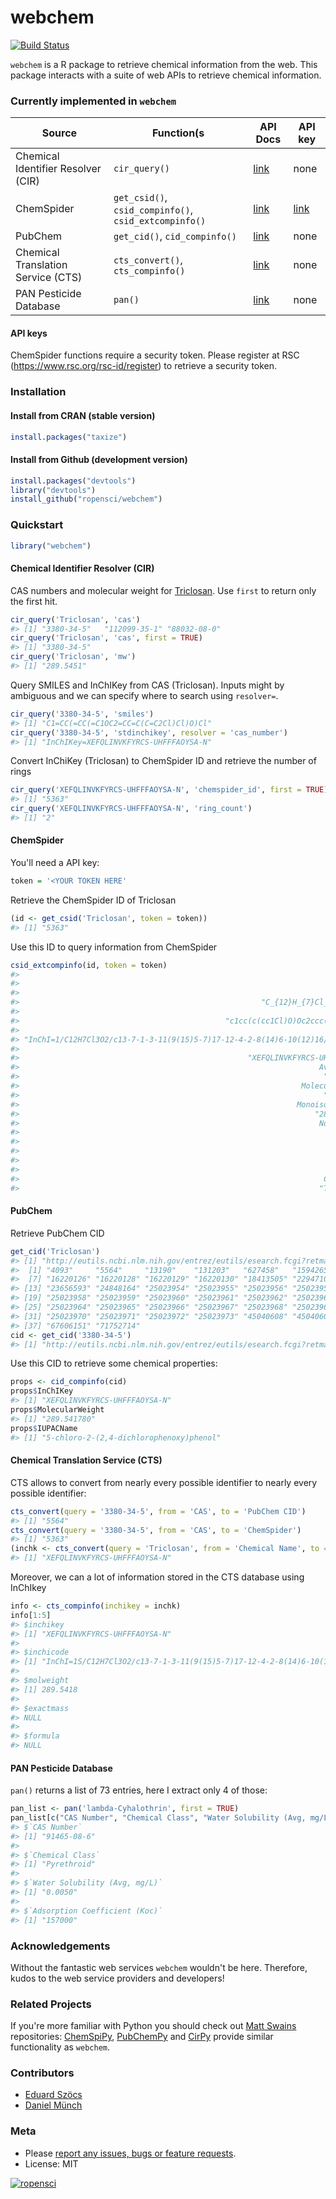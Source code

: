 webchem
=============



[![Build Status](https://travis-ci.org/ropensci/webchem.png)](https://travis-ci.org/ropensci/webchem)

`webchem` is a R package to retrieve chemical information from  the web. 
This package interacts with a suite of web APIs to retrieve chemical information.


### Currently implemented in `webchem`

Source | Function(s | API Docs | API key
------ | --------- | -------- | --------
Chemical Identifier Resolver (CIR) | `cir_query()` | [link](http://cactus.nci.nih.gov/chemical/structure_documentation) | none
ChemSpider | `get_csid()`, `csid_compinfo()`, `csid_extcompinfo()` | [link](http://www.chemspider.com/AboutServices.aspx?) | [link](https://www.rsc.org/rsc-id/register )
PubChem | `get_cid()`, `cid_compinfo()` | [link](https://pubchem.ncbi.nlm.nih.gov/) | none
Chemical Translation Service (CTS) | `cts_convert()`, `cts_compinfo()` | [link](http://cts.fiehnlab.ucdavis.edu/) | none
PAN Pesticide Database | `pan()` | [link](http://www.pesticideinfo.org/) | none

#### API keys
ChemSpider functions require a security token. 
Please register at RSC (https://www.rsc.org/rsc-id/register) to retrieve a security token.

### Installation
#### Install from CRAN (stable version)

```r
install.packages("taxize")
```


#### Install from Github (development version)

```r
install.packages("devtools")
library("devtools")
install_github("ropensci/webchem")
```

### Quickstart


```r
library("webchem")
```

#### Chemical Identifier Resolver (CIR)

CAS numbers and molecular weight for [Triclosan](http://en.wikipedia.org/wiki/Triclosan).
Use `first` to return only the first hit.

```r
cir_query('Triclosan', 'cas')
#> [1] "3380-34-5"   "112099-35-1" "88032-08-0"
cir_query('Triclosan', 'cas', first = TRUE)
#> [1] "3380-34-5"
cir_query('Triclosan', 'mw')
#> [1] "289.5451"
```

Query SMILES and InChIKey from CAS (Triclosan).
Inputs might by ambiguous and we can specify where to search using `resolver=`.

```r
cir_query('3380-34-5', 'smiles')
#> [1] "C1=CC(=CC(=C1OC2=CC=C(C=C2Cl)Cl)O)Cl"
cir_query('3380-34-5', 'stdinchikey', resolver = 'cas_number')
#> [1] "InChIKey=XEFQLINVKFYRCS-UHFFFAOYSA-N"
```

Convert InChiKey (Triclosan) to ChemSpider ID and retrieve the number of rings

```r
cir_query('XEFQLINVKFYRCS-UHFFFAOYSA-N', 'chemspider_id', first = TRUE)
#> [1] "5363"
cir_query('XEFQLINVKFYRCS-UHFFFAOYSA-N', 'ring_count')
#> [1] "2"
```


#### ChemSpider


You'll need a API key:

```r
token = '<YOUR TOKEN HERE'
```

Retrieve the ChemSpider ID of Triclosan

```r
(id <- get_csid('Triclosan', token = token))
#> [1] "5363"
```

Use this ID to query information from ChemSpider

```r
csid_extcompinfo(id, token = token)
#>                                                                          CSID 
#>                                                                        "5363" 
#>                                                                            MF 
#>                                                      "C_{12}H_{7}Cl_{3}O_{2}" 
#>                                                                        SMILES 
#>                                              "c1cc(c(cc1Cl)O)Oc2ccc(cc2Cl)Cl" 
#>                                                                         InChI 
#> "InChI=1/C12H7Cl3O2/c13-7-1-3-11(9(15)5-7)17-12-4-2-8(14)6-10(12)16/h1-6,16H" 
#>                                                                      InChIKey 
#>                                                   "XEFQLINVKFYRCS-UHFFFAOYAS" 
#>                                                                   AverageMass 
#>                                                                    "289.5418" 
#>                                                               MolecularWeight 
#>                                                                    "289.5418" 
#>                                                              MonoisotopicMass 
#>                                                                  "287.951172" 
#>                                                                   NominalMass 
#>                                                                         "288" 
#>                                                                         ALogP 
#>                                                                        "5.53" 
#>                                                                         XLogP 
#>                                                                           "5" 
#>                                                                    CommonName 
#>                                                                   "Triclosan"
```


#### PubChem

Retrieve PubChem CID

```r
get_cid('Triclosan')
#> [1] "http://eutils.ncbi.nlm.nih.gov/entrez/eutils/esearch.fcgi?retmax=100000&db=pccompound&term=Triclosan"
#>  [1] "4093"     "5564"     "13190"    "131203"   "627458"   "15942656"
#>  [7] "16220126" "16220128" "16220129" "16220130" "18413505" "22947105"
#> [13] "23656593" "24848164" "25023954" "25023955" "25023956" "25023957"
#> [19] "25023958" "25023959" "25023960" "25023961" "25023962" "25023963"
#> [25] "25023964" "25023965" "25023966" "25023967" "25023968" "25023969"
#> [31] "25023970" "25023971" "25023972" "25023973" "45040608" "45040609"
#> [37] "67606151" "71752714"
cid <- get_cid('3380-34-5')
#> [1] "http://eutils.ncbi.nlm.nih.gov/entrez/eutils/esearch.fcgi?retmax=100000&db=pccompound&term=3380-34-5"
```

Use this CID to retrieve some chemical properties:

```r
props <- cid_compinfo(cid)
props$InChIKey
#> [1] "XEFQLINVKFYRCS-UHFFFAOYSA-N"
props$MolecularWeight
#> [1] "289.541780"
props$IUPACName
#> [1] "5-chloro-2-(2,4-dichlorophenoxy)phenol"
```


#### Chemical Translation Service (CTS)

CTS allows to convert from nearly every possible identifier to nearly every possible identifier:

```r
cts_convert(query = '3380-34-5', from = 'CAS', to = 'PubChem CID')
#> [1] "5564"
cts_convert(query = '3380-34-5', from = 'CAS', to = 'ChemSpider')
#> [1] "5363"
(inchk <- cts_convert(query = 'Triclosan', from = 'Chemical Name', to = 'inchikey'))
#> [1] "XEFQLINVKFYRCS-UHFFFAOYSA-N"
```

Moreover, we can a lot of information stored in the CTS database using InChIkey

```r
info <- cts_compinfo(inchikey = inchk)
info[1:5]
#> $inchikey
#> [1] "XEFQLINVKFYRCS-UHFFFAOYSA-N"
#> 
#> $inchicode
#> [1] "InChI=1S/C12H7Cl3O2/c13-7-1-3-11(9(15)5-7)17-12-4-2-8(14)6-10(12)16/h1-6,16H"
#> 
#> $molweight
#> [1] 289.5418
#> 
#> $exactmass
#> NULL
#> 
#> $formula
#> NULL
```



#### PAN Pesticide Database
`pan()` returns a list of 73 entries, here I extract only 4 of those:

```r
pan_list <- pan('lambda-Cyhalothrin', first = TRUE)
pan_list[c("CAS Number", "Chemical Class", "Water Solubility (Avg, mg/L)", "Adsorption Coefficient (Koc)" )]
#> $`CAS Number`
#> [1] "91465-08-6"
#> 
#> $`Chemical Class`
#> [1] "Pyrethroid"
#> 
#> $`Water Solubility (Avg, mg/L)`
#> [1] "0.0050"
#> 
#> $`Adsorption Coefficient (Koc)`
#> [1] "157000"
```



### Acknowledgements
Without the fantastic web services `webchem` wouldn't be here.
Therefore, kudos to the web service providers and developers!


### Related Projects
If you're more familiar with Python you should check out [Matt Swains](https://github.com/mcs07) repositories: [ChemSpiPy](https://github.com/mcs07/ChemSpiPy), [PubChemPy](https://github.com/mcs07/PubChemPy) and [CirPy](https://github.com/mcs07/CIRpy) provide similar functionality as `webchem`.


### Contributors

+ [Eduard Szöcs](https://github.com/EDiLD)
+ [Daniel Münch](https://github.com/Dahaniel)

### Meta

* Please [report any issues, bugs or feature requests](https://github.com/edild/webchem/issues).
* License: MIT

[![ropensci](http://ropensci.org/public_images/github_footer.png)](http://ropensci.org)
